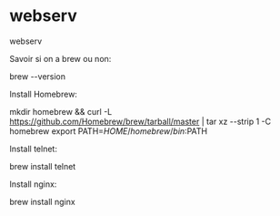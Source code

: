 # webserv
webserv

Savoir si on a brew ou non:

brew --version

Install Homebrew:

mkdir homebrew && curl -L https://github.com/Homebrew/brew/tarball/master | tar xz --strip 1 -C homebrew
export PATH=$HOME/homebrew/bin:$PATH

Install telnet:

brew install telnet

Install nginx:

brew install nginx
